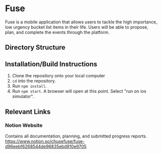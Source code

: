 # Fuse
Fuse is a mobile application that allows users to tackle the high importance, low urgency bucket list items in their life. Users will be able to propose, plan, and complete the events through the platform.

## Directory Structure 

## Installation/Build Instructions
1. Clone the repository onto your local computer
2. `cd` into the repository.
3. Run `npm install`.
4. Run `npm start`. A browser will open at this point. Select "run on ios simulator".

## Relevant Links
### Notion Website
Contains all documentation, planning, and submitted progress reports.
https://www.notion.so/chusefuse/fuse-d96eebf6268544de96835ebd910e9705
